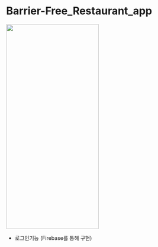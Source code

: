 # Barrier-Free_Restaurant_app

<img src="https://github.com/user-attachments/assets/9a210bd4-65af-424f-9541-c497f04d6098" width="250" height="550" />

- 로그인기능 (Firebase를 통해 구현)

